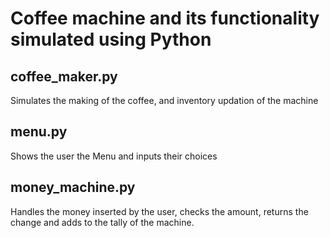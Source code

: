 # Coffee machine and its functionality simulated using Python
<h2> coffee_maker.py </h2> Simulates the making of the coffee, and inventory updation of the machine 
<h2> menu.py </h2> Shows the user the Menu and inputs their choices 
<h2> money_machine.py </h2> Handles the money inserted by the user, checks the amount, returns the change and adds to the tally of the machine. 
